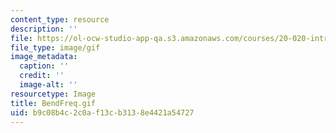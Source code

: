 ```yaml
---
content_type: resource
description: ''
file: https://ol-ocw-studio-app-qa.s3.amazonaws.com/courses/20-020-introduction-to-biological-engineering-design-spring-2009/b9c08b4c2c0af13cb3138e4421a54727_BendFreq.gif
file_type: image/gif
image_metadata:
  caption: ''
  credit: ''
  image-alt: ''
resourcetype: Image
title: BendFreq.gif
uid: b9c08b4c-2c0a-f13c-b313-8e4421a54727
---
```

